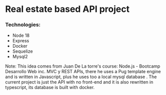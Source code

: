 # Real estate based API project

### Technologies:

- Node 18
- Express
- Docker
- Sequelize
- Mysql2


Note: This idea comes from Juan De La torre's course: Node.js - Bootcamp Desarrollo Web inc. MVC y REST APIs, there he uses a Pug template engine and is written in Javascript, plus he uses too a local mysql database . The current project is just the API with no front-end and  it is also rewritten in typescript, its database is built with docker.